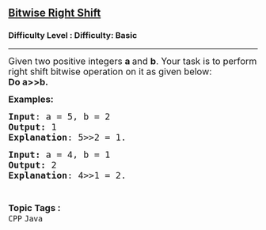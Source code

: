 <h2><a href="https://www.geeksforgeeks.org/problems/bitwise-right-shift/0">Bitwise Right Shift</a></h2><h3>Difficulty Level : Difficulty: Basic</h3><hr><div class="problems_problem_content__Xm_eO"><p><span style="font-size: 18px;">Given two positive integers <strong>a </strong>and <strong>b</strong>. Your task is to perform right shift bitwise operation&nbsp;on it as given below:<br><strong>Do&nbsp;</strong><strong>a&gt;&gt;b.</strong></span></p>
<p><span style="font-size: 18px;"><strong>Examples:</strong></span></p>
<pre><span style="font-size: 18px;"><strong>Input</strong>: a = 5, b = 2
<strong>Output:</strong> 1 
<strong>Explanation</strong>: 5&gt;&gt;2 = 1.</span></pre>
<pre><span style="font-size: 18px;"><strong>Input: </strong>a = 4, b = 1
<strong>Output:</strong> 2
<strong>Explanation</strong>: 4&gt;&gt;1 = 2.</span></pre></div><br><p><span style=font-size:18px><strong>Topic Tags : </strong><br><code>CPP</code>&nbsp;<code>Java</code>&nbsp;